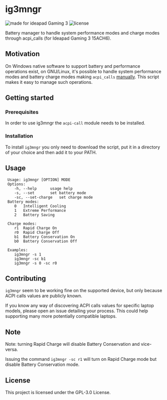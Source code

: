 # ig3mngr
![made for ideapad Gaming 3](https://img.shields.io/badge/made%20for-ideapad-blue) ![license](https://img.shields.io/github/license/0xless/ig3mngr) 

Battery manager to handle system performance modes and charge modes through acpi_calls (for Ideapad Gaming 3 15ACH6). 


## Motivation

On Windows native software to support battery and performance operations exist, on GNU/Linux, it's possible to handle system performance modes and battery charge modes making `acpi_calls` [manually](https://wiki.archlinux.org/title/Lenovo_IdeaPad_Gaming_3#Power_management). This script makes it easy to manage such operations.

## Getting started

### Prerequisites

In order to use ig3mngr the `acpi-call` module needs to be installed.

### Installation

To install `ig3mngr` you only need to download the script, put it in a directory of your choice and then add it to your PATH.

## Usage

```
 Usage: ig3mngr [OPTION] MODE
 Options:
	-h, --help		usage help
	-s, --set		set battery mode
	-sc, --set-charge	set charge mode
 Battery modes:
	0	Intelligent Cooling
	1	Extreme Performance
	2	Battery Saving	
	
 Charge modes:
	r1	Rapid Charge On
	r0	Rapid Charge Off
	b1	Battery Conservation On
	b0	Battery Conservation Off		

 Examples:
 	ig3mngr -s 1
	ig3mngr -sc b1
	ig3mngr -s 0 -sc r0 

```
## Contributing
`ig3mngr` seem to be working fine on the supported device, but only because ACPI calls values are publicly known.

If you know any way of discovering ACPI calls values for specific laptop models, please open an issue detailing your process.
This could help supporting many more potentially compatible laptops.

## Note
Note: turning Rapid Charge will disable Battery Conservation and vice-versa.

Issuing the command `ig3mngr -sc r1` will turn on Rapid Charge mode but disable Battery Conservation mode.

## License

This project is licensed under the GPL-3.0 License.

